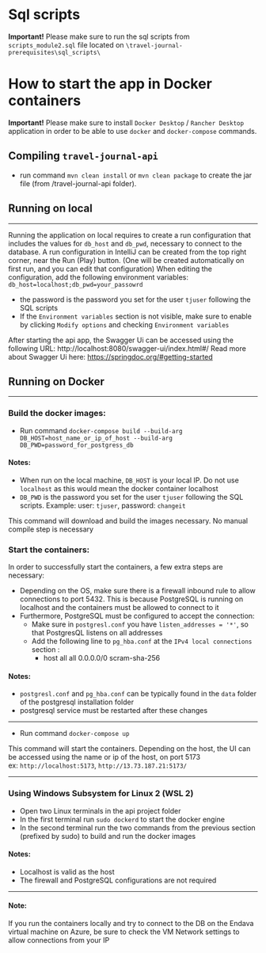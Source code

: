 # Sql scripts

**Important!** Please make sure to run the sql scripts from `scripts_module2.sql` file located on `\travel-journal-prerequisites\sql_scripts\`

# How to start the app in Docker containers

**Important!** Please make sure to install `Docker Desktop` / `Rancher Desktop` application in order to be able to use `docker` and `docker-compose` commands.

## Compiling `travel-journal-api`
* run command `mvn clean install` or `mvn clean package` to create the jar file (from /travel-journal-api folder).

## Running on local
<hr/>

Running the application on local requires to create a run configuration that includes the values for `db_host` and `db_pwd`, necessary to connect to the database.
A run configuration in IntelliJ can be created from the top right corner, near the Run (Play) button. (One will be created automatically on first run, and you can edit that configuration)
When editing the configuration, add the following environment variables:
`db_host=localhost;db_pwd=your_passowrd`
* the password is the password you set for the user `tjuser` following the SQL scripts
* If the `Environment variables` section is not visible, make sure to enable by clicking `Modify options` and checking `Environment variables`

After starting the api app, the Swagger Ui can be accessed using the following URL: http://localhost:8080/swagger-ui/index.html#/
Read more about Swagger Ui here: https://springdoc.org/#getting-started

## Running on Docker
<hr/>

### Build the docker images:

* Run command
  `docker-compose build --build-arg DB_HOST=host_name_or_ip_of_host --build-arg DB_PWD=password_for_postgress_db`<br/>
#### Notes:
* When run on the local machine, `DB_HOST` is your local IP. Do not use `localhost` as this would mean the docker container localhost<br/>
* `DB_PWD` is the password you set for the user `tjuser` following the SQL scripts. Example: user: `tjuser`, password: `changeit`

This command will download and build the images necessary. No manual compile step is necessary

### Start the containers:

In order to successfully start the containers, a few extra steps are necessary:
* Depending on the OS, make sure there is a firewall inbound rule to allow connections to port 5432. This is because PostgreSQL is running on localhost and the containers must be allowed to connect to it
* Furthermore, PostgreSQL must be configured to accept the connection:
  * Make sure in `postgresl.conf` you have `listen_addresses = '*'`, so that PostgresQL listens on all addresses
  * Add the following line to `pg_hba.conf` at the `IPv4 local connections` section :
    * host    all             all             0.0.0.0/0       scram-sha-256

#### Notes:
* `postgresl.conf` and `pg_hba.conf` can be typically found in the `data` folder of the postgresql installation folder
* postgresql service must be restarted after these changes
<hr/>

* Run command
  `docker-compose up`

This command will start the containers. Depending on the host, the UI can be accessed using the name or ip of the host, on port 5173<br/>
ex: `http://localhost:5173`, `http://13.73.187.21:5173/`

<hr/>

### Using Windows Subsystem for Linux 2 (WSL 2)
* Open two Linux terminals in the api project folder
* In the first terminal run `sudo dockerd` to start the docker engine
* In the second terminal run the two commands from the previous section (prefixed by sudo) to build and run the docker images
#### Notes:
* Localhost is valid as the host
* The firewall and PostgreSQL configurations are not required

<hr/>

#### Note:
If you run the containers locally and try to connect to the DB on the Endava virtual machine on Azure, be sure to check the VM Network settings to allow connections from your IP
